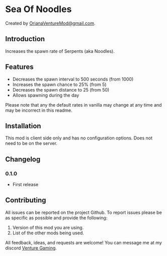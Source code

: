 # Sea Of Noodles

Created by [OrianaVentureMod@gmail.com](https://github.com/OrianaVenture/VentureValheim).

## Introduction

Increases the spawn rate of Serpents (aka Noodles).

## Features

* Decreases the spawn interval to 500 seconds (from 1000)
* Increases the spawn chance to 25% (from 5)
* Decreases the spawn distance to 25 (from 50)
* Allows spawning during the day

Please note that any the default rates in vanilla may change at any time and may be incorrect in this readme.

## Installation

This mod is client side only and has no configuration options. Does not need to be on the server.

## Changelog

### 0.1.0

* First release

## Contributing

All issues can be reported on the project Github. To report issues please be as specific as possible and provide the following:

1. Version of this mod you are using.
2. List of the other mods being used.

All feedback, ideas, and requests are welcome! You can message me at my discord [Venture Gaming](https://discord.gg/tAd5hapt88).
